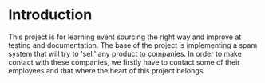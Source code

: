 # Introduction

This project is for learning event sourcing the right way and improve at testing and documentation.
The base of the project is implementing a spam system that will try to 'sell' any product to companies.
In order to make contact with these companies, we firstly have to contact some of their employees
and that where the heart of this project belongs.

